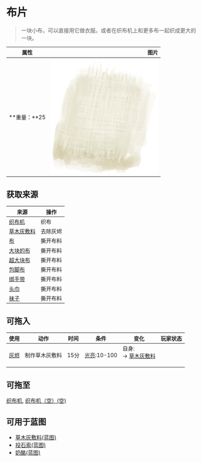 # 布片  
> 一块小布，可以直接用它做衣服。或者在织布机上和更多布一起织成更大的一块。  
  
  属性  |   图片   
 ----  |  ----:   
 **重量：**25  |  ![](Sprite/ClothSmall.png)   
  
## 获取来源  
来源  |  操作  
----  |  ----  
[织布机](Loom.md)  |  织布  
[草木灰敷料](AshDressing.md)  |  去除灰烬  
[布](Cloth.md)  |  撕开布料  
[大块的布](ClothLarge.md)  |  撕开布料  
[超大块布](ClothVeryLarge.md)  |  撕开布料  
[包脚布](FootWrappings.md)  |  撕开布料  
[绑手带](HandWrappings.md)  |  撕开布料  
[头巾](HeadWrappings.md)  |  撕开布料  
[袜子](Socks.md)  |  撕开布料  
## 可拖入  
使用  |  动作  |  时间  |  条件  |  变化  |  玩家状态  
----  |  ----  |  ----  |  ----  |  ----  |  ----  
[灰烬](Ash.md)  |  制作草木灰敷料  |  15分  |  [光亮](Light.md):10-100  |  自身:<br>→ [草木灰敷料](AshDressing.md)<br><br>  |    
## 可拖至  
[织布机](Loom.md), [织布机（空）(空)](LoomEmpty.md)  
## 可用于蓝图  
- [草木灰敷料(蓝图)](Bp_AshDressing.md)  
- [投石索(蓝图)](Bp_Sling.md)  
- [奶酪(蓝图)](Bp_Cheese.md)  
  
  
